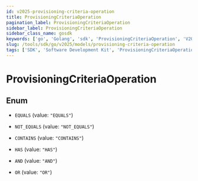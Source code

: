 ```yaml
---
id: v2025-provisioning-criteria-operation
title: ProvisioningCriteriaOperation
pagination_label: ProvisioningCriteriaOperation
sidebar_label: ProvisioningCriteriaOperation
sidebar_class_name: gosdk
keywords: ['go', 'Golang', 'sdk', 'ProvisioningCriteriaOperation', 'V2025ProvisioningCriteriaOperation'] 
slug: /tools/sdk/go/v2025/models/provisioning-criteria-operation
tags: ['SDK', 'Software Development Kit', 'ProvisioningCriteriaOperation', 'V2025ProvisioningCriteriaOperation']
---
```


# ProvisioningCriteriaOperation

## Enum


* `EQUALS` (value: `"EQUALS"`)

* `NOT_EQUALS` (value: `"NOT_EQUALS"`)

* `CONTAINS` (value: `"CONTAINS"`)

* `HAS` (value: `"HAS"`)

* `AND` (value: `"AND"`)

* `OR` (value: `"OR"`)


